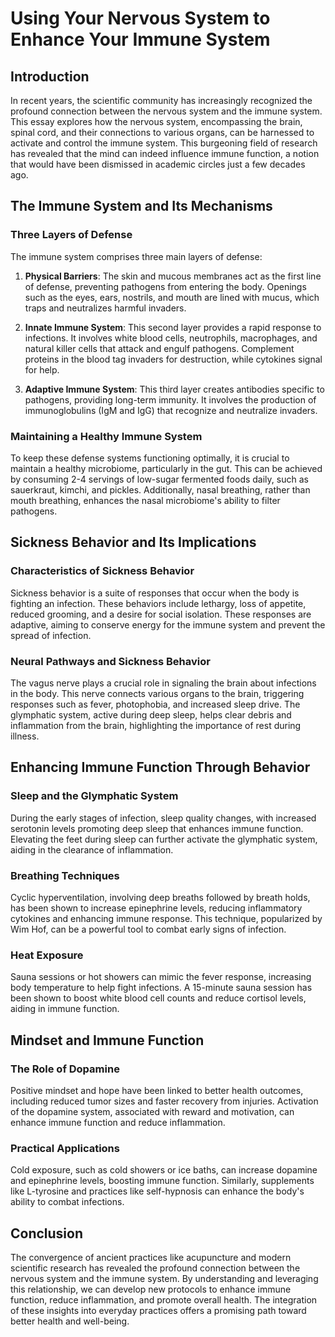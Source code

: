 # Using Your Nervous System to Enhance Your Immune System

## Introduction

In recent years, the scientific community has increasingly recognized the profound connection between the nervous system and the immune system. This essay explores how the nervous system, encompassing the brain, spinal cord, and their connections to various organs, can be harnessed to activate and control the immune system. This burgeoning field of research has revealed that the mind can indeed influence immune function, a notion that would have been dismissed in academic circles just a few decades ago.

## The Immune System and Its Mechanisms

### Three Layers of Defense

The immune system comprises three main layers of defense:

1. **Physical Barriers**: The skin and mucous membranes act as the first line of defense, preventing pathogens from entering the body. Openings such as the eyes, ears, nostrils, and mouth are lined with mucus, which traps and neutralizes harmful invaders.

2. **Innate Immune System**: This second layer provides a rapid response to infections. It involves white blood cells, neutrophils, macrophages, and natural killer cells that attack and engulf pathogens. Complement proteins in the blood tag invaders for destruction, while cytokines signal for help.

3. **Adaptive Immune System**: This third layer creates antibodies specific to pathogens, providing long-term immunity. It involves the production of immunoglobulins (IgM and IgG) that recognize and neutralize invaders.

### Maintaining a Healthy Immune System

To keep these defense systems functioning optimally, it is crucial to maintain a healthy microbiome, particularly in the gut. This can be achieved by consuming 2-4 servings of low-sugar fermented foods daily, such as sauerkraut, kimchi, and pickles. Additionally, nasal breathing, rather than mouth breathing, enhances the nasal microbiome's ability to filter pathogens.

## Sickness Behavior and Its Implications

### Characteristics of Sickness Behavior

Sickness behavior is a suite of responses that occur when the body is fighting an infection. These behaviors include lethargy, loss of appetite, reduced grooming, and a desire for social isolation. These responses are adaptive, aiming to conserve energy for the immune system and prevent the spread of infection.

### Neural Pathways and Sickness Behavior

The vagus nerve plays a crucial role in signaling the brain about infections in the body. This nerve connects various organs to the brain, triggering responses such as fever, photophobia, and increased sleep drive. The glymphatic system, active during deep sleep, helps clear debris and inflammation from the brain, highlighting the importance of rest during illness.

## Enhancing Immune Function Through Behavior

### Sleep and the Glymphatic System

During the early stages of infection, sleep quality changes, with increased serotonin levels promoting deep sleep that enhances immune function. Elevating the feet during sleep can further activate the glymphatic system, aiding in the clearance of inflammation.

### Breathing Techniques

Cyclic hyperventilation, involving deep breaths followed by breath holds, has been shown to increase epinephrine levels, reducing inflammatory cytokines and enhancing immune response. This technique, popularized by Wim Hof, can be a powerful tool to combat early signs of infection.

### Heat Exposure

Sauna sessions or hot showers can mimic the fever response, increasing body temperature to help fight infections. A 15-minute sauna session has been shown to boost white blood cell counts and reduce cortisol levels, aiding in immune function.

## Mindset and Immune Function

### The Role of Dopamine

Positive mindset and hope have been linked to better health outcomes, including reduced tumor sizes and faster recovery from injuries. Activation of the dopamine system, associated with reward and motivation, can enhance immune function and reduce inflammation.

### Practical Applications

Cold exposure, such as cold showers or ice baths, can increase dopamine and epinephrine levels, boosting immune function. Similarly, supplements like L-tyrosine and practices like self-hypnosis can enhance the body's ability to combat infections.

## Conclusion

The convergence of ancient practices like acupuncture and modern scientific research has revealed the profound connection between the nervous system and the immune system. By understanding and leveraging this relationship, we can develop new protocols to enhance immune function, reduce inflammation, and promote overall health. The integration of these insights into everyday practices offers a promising path toward better health and well-being.